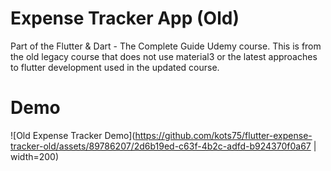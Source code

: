 # Expense Tracker App (Old)

Part of the Flutter & Dart - The Complete Guide Udemy course. This is from the old legacy course that does not use material3 or the latest approaches to flutter development used in the updated course.

# Demo

![Old Expense Tracker Demo](https://github.com/kots75/flutter-expense-tracker-old/assets/89786207/2d6b19ed-c63f-4b2c-adfd-b924370f0a67 | width=200)
